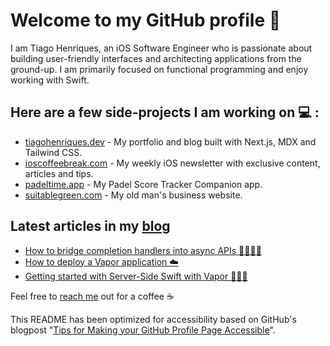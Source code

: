 # Welcome to my GitHub profile 👋

<!--
**henriquestiagoo/henriquestiagoo** is a ✨ _special_ ✨ repository because its `README.md` (this file) appears on your GitHub profile.

Here are some ideas to get you started:

- 🔭 I’m currently working on ...
- 🌱 I’m currently learning ...
- 👯 I’m looking to collaborate on ...
- 🤔 I’m looking for help with ...
- 💬 Ask me about ...
- 📫 How to reach me: ...
- 😄 Pronouns: ...
- ⚡ Fun fact: ...
-->

I am Tiago Henriques, an iOS Software Engineer who is passionate about building user-friendly interfaces and architecting applications from the ground-up. I am primarily focused on functional programming and enjoy working with Swift.

## Here are a few side-projects I am working on 💻 :

* [tiagohenriques.dev](https://www.tiagohenriques.dev) - My portfolio and blog built with Next.js, MDX and Tailwind CSS.
* [ioscoffeebreak.com](https://ioscoffeebreak.com) - My weekly iOS newsletter with exclusive content, articles and tips.
* [padeltime.app](https://www.padeltime.app) - My Padel Score Tracker Companion app.
* [suitablegreen.com](https://suitablegreen.com) - My old man's business website.

## Latest articles in my [blog](https://www.tiagohenriques.dev/)
* [How to bridge completion handlers into async APIs 🫱🏾‍🫲🏻](https://www.tiagohenriques.dev/blog/bridge-completion-handlers-into-async-apis)
* [How to deploy a Vapor application ☁️](https://www.tiagohenriques.dev/blog/how-to-deploy-vapor-app)
* [Getting started with Server-Side Swift with Vapor 🍏🍕🍦](https://www.tiagohenriques.dev/blog/server-side-swift-with-vapor)

Feel free to [reach me](mailto:th.tk@hotmail.com) out for a coffee ☕

This README has been optimized for accessibility based on GitHub's blogpost "[Tips for Making your GitHub Profile Page Accessible](https://github.blog/2023-10-26-5-tips-for-making-your-github-profile-page-accessible)".
